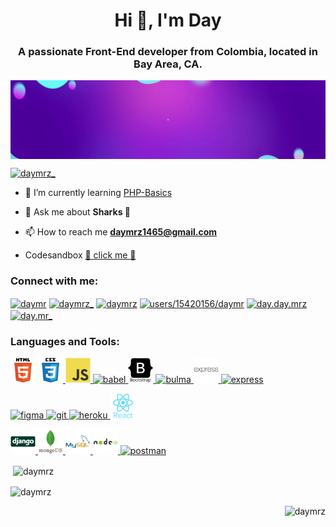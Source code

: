<h1 align="center">Hi 👋, I'm Day</h1>
<h3 align="center">A passionate Front-End developer from Colombia, located in Bay Area, CA.</h3>

<img align="center" src="./profile-banner.gif" alt="let's make it happen">
<p align="left"> <a href="https://twitter.com/daymrz_" target="blank"><img src="https://img.shields.io/twitter/follow/daymrz_?logo=twitter&style=for-the-badge" alt="daymrz_" /></a> </p>


- 🔭 I’m currently learning [PHP-Basics](https://github.com/DayMrz/php-basics)

- 💬 Ask me about **Sharks 🦈**

- 📫 How to reach me **daymrz1465@gmail.com**

- Codesandbox [👀 click me 👀](https://codesandbox.io/u/DayMrz)


<h3 align="left">Connect with me:</h3>
<p align="left">
<a href="https://codepen.io/daymr" target="blank"><img align="center" src="https://raw.githubusercontent.com/rahuldkjain/github-profile-readme-generator/master/src/images/icons/Social/codepen.svg" alt="daymr" height="30" width="40" /></a>
<a href="https://twitter.com/daymrz_" target="blank"><img align="center" src="https://raw.githubusercontent.com/rahuldkjain/github-profile-readme-generator/master/src/images/icons/Social/twitter.svg" alt="daymrz_" height="30" width="40" /></a>
<a href="https://linkedin.com/in/day-munoz-a6064113a/" target="blank"><img align="center" src="https://raw.githubusercontent.com/rahuldkjain/github-profile-readme-generator/master/src/images/icons/Social/linked-in-alt.svg" alt="daymrz" height="30" width="40" /></a>
<a href="https://stackoverflow.com/users/users/15420156/daymr" target="blank"><img align="center" src="https://raw.githubusercontent.com/rahuldkjain/github-profile-readme-generator/master/src/images/icons/Social/stack-overflow.svg" alt="users/15420156/daymr" height="30" width="40" /></a>
<a href="https://fb.com/day.day.mrz" target="blank"><img align="center" src="https://raw.githubusercontent.com/rahuldkjain/github-profile-readme-generator/master/src/images/icons/Social/facebook.svg" alt="day.day.mrz" height="30" width="40" /></a>
<a href="https://instagram.com/day.mr_" target="blank"><img align="center" src="https://raw.githubusercontent.com/rahuldkjain/github-profile-readme-generator/master/src/images/icons/Social/instagram.svg" alt="day.mr_" height="30" width="40" /></a>
</p>

<h3 align="left">Languages and Tools:</h3>
<p 
   <a href="https://www.w3.org/html/" target="_blank"> <img src="https://raw.githubusercontent.com/devicons/devicon/master/icons/html5/html5-original-wordmark.svg" alt="html5" width="40" height="40"/> </a> 
    <a href="https://www.w3schools.com/css/" target="_blank"> <img src="https://raw.githubusercontent.com/devicons/devicon/master/icons/css3/css3-original-wordmark.svg" alt="css3" width="40" height="40"/> </a> 
    <a href="https://developer.mozilla.org/en-US/docs/Web/JavaScript" target="_blank"> <img src="https://raw.githubusercontent.com/devicons/devicon/master/icons/javascript/javascript-original.svg" alt="javascript" width="40" height="40"/> </a>
   <a href="https://babeljs.io/" target="_blank"> <img src="https://www.vectorlogo.zone/logos/babeljs/babeljs-icon.svg" alt="babel" width="40" height="40"/> </a> 
   <a href="https://getbootstrap.com" target="_blank"> <img src="https://raw.githubusercontent.com/devicons/devicon/master/icons/bootstrap/bootstrap-plain-wordmark.svg" alt="bootstrap" width="40" height="40"/> </a> 
   <a href="https://bulma.io/" target="_blank"> <img src="https://raw.githubusercontent.com/gilbarbara/logos/804dc257b59e144eaca5bc6ffd16949752c6f789/logos/bulma.svg" alt="bulma" width="40" height="40"/> </a> 
   <a href="https://expressjs.com" target="_blank"> <img src="https://raw.githubusercontent.com/devicons/devicon/master/icons/express/express-original-wordmark.svg" alt="express" width="40" height="40"/> </a>
   <a href="https://expressjs.com" target="_blank"> <img src="https://www.vectorlogo.zone/logos/php/php-icon.svg" alt="express" width="40" height="40"/> </a>
   
   <a href="https://www.figma.com/" target="_blank"> <img src="https://www.vectorlogo.zone/logos/figma/figma-icon.svg" alt="figma" width="40" height="40"/> </a> 
    <a href="https://git-scm.com/" target="_blank"> <img src="https://www.vectorlogo.zone/logos/git-scm/git-scm-icon.svg" alt="git" width="40" height="40"/> </a> 
   <a href="https://heroku.com" target="_blank"> <img src="https://www.vectorlogo.zone/logos/heroku/heroku-icon.svg" alt="heroku" width="40" height="40"/> </a> 
  <a href="https://reactjs.org/" target="_blank"> <img src="https://raw.githubusercontent.com/devicons/devicon/master/icons/react/react-original-wordmark.svg" alt="react" width="40" height="40"/> </a>  </p>
   <a href="https://www.djangoproject.com/" target="_blank"> <img src="https://raw.githubusercontent.com/devicons/devicon/master/icons/django/django-original.svg" alt="django" width="40" height="40"/> </a> 
  <a href="https://www.mongodb.com/" target="_blank"> <img src="https://raw.githubusercontent.com/devicons/devicon/master/icons/mongodb/mongodb-original-wordmark.svg" alt="mongodb" width="40" height="40"/> </a> 
  <a href="https://www.mysql.com/" target="_blank"> <img src="https://raw.githubusercontent.com/devicons/devicon/master/icons/mysql/mysql-original-wordmark.svg" alt="mysql" width="40" height="40"/> </a> 
  <a href="https://nodejs.org" target="_blank"> <img src="https://raw.githubusercontent.com/devicons/devicon/master/icons/nodejs/nodejs-original-wordmark.svg" alt="nodejs" width="40" height="40"/> </a> 
  <a href="https://postman.com" target="_blank"> <img src="https://www.vectorlogo.zone/logos/getpostman/getpostman-icon.svg" alt="postman" width="40" height="40"/> </a> </p>

<p>&nbsp;<img align="center" src="https://github-readme-stats.vercel.app/api?username=daymrz&hide=prs,contribs&theme=tokyonight&show_icons=true&locale=en" alt="daymrz" /></p>

<p><img align="center" src="https://github-readme-streak-stats.herokuapp.com/?user=daymrz&theme=tokyonight" alt="daymrz" /></p>
<p align="right"> <img src="https://komarev.com/ghpvc/?username=daymrz&label=Profile%20views&color=0e75b6&style=flat" alt="daymrz" /> </p>

